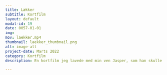 ```yaml
---
title: Lækker
subtitle: Kortfilm
layout: default
modal-id: 19
date: 0057-01-01
img: 
mov: laekker.mp4
thumbnail: laekker_thumbnail.png
alt: image-alt
project-date: Marts 2022
category: Kortfilm
description: En kortfilm jeg lavede med min ven Jasper, som han skulle bruge til at søge ind på en lyd-skole. Jeg stod for det visuelle, Jasper stod for lyd. 

---
```

